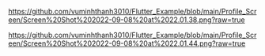 https://github.com/vuminhthanh3010/Flutter_Example/blob/main/Profile_Screen/Screen%20Shot%202022-09-08%20at%2022.01.38.png?raw=true

https://github.com/vuminhthanh3010/Flutter_Example/blob/main/Profile_Screen/Screen%20Shot%202022-09-08%20at%2022.01.44.png?raw=true
